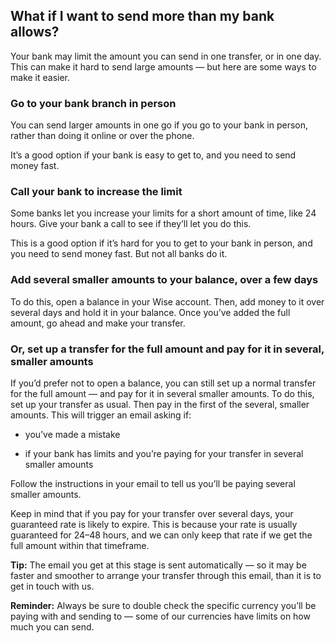 ## What if I want to send more than my bank allows?  
Your bank may limit the amount you can send in one transfer, or in one day. This can make it hard to send large amounts — but here are some ways to make it easier.

### Go to your bank branch in person

You can send larger amounts in one go if you go to your bank in person, rather than doing it online or over the phone.

It’s a good option if your bank is easy to get to, and you need to send money fast.

### Call your bank to increase the limit

Some banks let you increase your limits for a short amount of time, like 24 hours. Give your bank a call to see if they’ll let you do this.

This is a good option if it’s hard for you to get to your bank in person, and you need to send money fast. But not all banks do it.

### Add several smaller amounts to your balance, over a few days

To do this, open a balance in your Wise account. Then, add money to it over several days and hold it in your balance. Once you’ve added the full amount, go ahead and make your transfer. 

### Or, set up a transfer for the full amount and pay for it in several, smaller amounts

If you’d prefer not to open a balance, you can still set up a normal transfer for the full amount — and pay for it in several smaller amounts. To do this, set up your transfer as usual. Then pay in the first of the several, smaller amounts. This will trigger an email asking if:

  * you’ve made a mistake 

  * if your bank has limits and you’re paying for your transfer in several smaller amounts




Follow the instructions in your email to tell us you’ll be paying several smaller amounts. 

Keep in mind that if you pay for your transfer over several days, your guaranteed rate is likely to expire. This is because your rate is usually guaranteed for 24–48 hours, and we can only keep that rate if we get the full amount within that timeframe. 

**Tip:** The email you get at this stage is sent automatically — so it may be faster and smoother to arrange your transfer through this email, than it is to get in touch with us. 

**Reminder:** Always be sure to double check the specific currency you’ll be paying with and sending to — some of our currencies have limits on how much you can send.